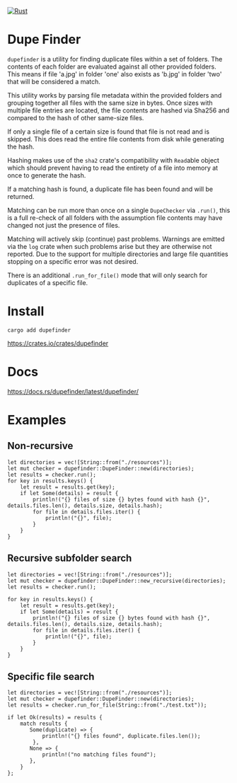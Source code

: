 [![Rust](https://github.com/vgo0/dupefinder/actions/workflows/rust.yml/badge.svg)](https://github.com/vgo0/dupefinder/actions/workflows/rust.yml)

# Dupe Finder
`dupefinder` is a utility for finding duplicate files within
a set of folders. The contents of each folder are evaluated against
all other provided folders. This means if file 'a.jpg' in folder 'one'
also exists as 'b.jpg' in folder 'two' that will be considered a match.

This utility works by parsing file metadata within the provided
folders and grouping together all files with the same size in bytes.
Once sizes with multiple file entries are located, the file contents are 
hashed via Sha256 and compared to the hash of other same-size files.

If only a single file of a certain size is found that file is not read and is skipped.
This does read the entire file contents from disk while generating the hash.

Hashing makes use of the `sha2` crate's compatibility with `Read`able object
which should prevent having to read the entirety of a file into memory at once to generate the hash.

If a matching hash is found, a duplicate file has been found and will be returned.

Matching can be run more than once on a single `DupeChecker` via `.run()`, this is a full re-check
of all folders with the assumption file contents may have changed not just the presence of files.

Matching will actively skip (continue) past problems. Warnings are emitted via the `log` crate
when such problems arise but they are otherwise not reported. Due to the support for multiple directories
and large file quantities stopping on a specific error was not desired.

There is an additional `.run_for_file()` mode that will only search for duplicates of a specific file.

# Install
`cargo add dupefinder`

https://crates.io/crates/dupefinder

# Docs
https://docs.rs/dupefinder/latest/dupefinder/

# Examples
## Non-recursive
```
let directories = vec![String::from("./resources")];
let mut checker = dupefinder::DupeFinder::new(directories);
let results = checker.run();
for key in results.keys() {
    let result = results.get(key);
    if let Some(details) = result {
        println!("{} files of size {} bytes found with hash {}", details.files.len(), details.size, details.hash);
        for file in details.files.iter() {
            println!("{}", file);
        }
    }
}
```
## Recursive subfolder search
```
let directories = vec![String::from("./resources")];
let mut checker = dupefinder::DupeFinder::new_recursive(directories);
let results = checker.run();

for key in results.keys() {
    let result = results.get(key);
    if let Some(details) = result {
        println!("{} files of size {} bytes found with hash {}", details.files.len(), details.size, details.hash);
        for file in details.files.iter() {
            println!("{}", file);
        }
    }
}
```
## Specific file search
```
let directories = vec![String::from("./resources")];
let mut checker = dupefinder::DupeFinder::new(directories);
let results = checker.run_for_file(String::from("./test.txt"));

if let Ok(results) = results {
    match results {
       Some(duplicate) => {
           println!("{} files found", duplicate.files.len());
        },
       None => {
           println!("no matching files found");
       },
    }
};
```
